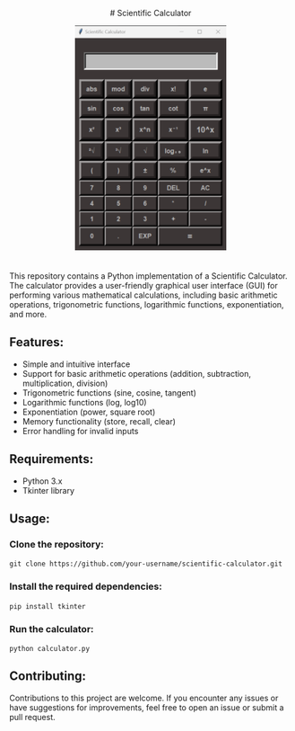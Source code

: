 <p align="center"># Scientific Calculator</p>


<p align="center">
  <img src="Images/Calc_img.png" alt="Calculator" width="270" height="400"style="margin-bottom: 20px;">
</p>



This repository contains a Python implementation of a Scientific Calculator. The calculator provides a user-friendly graphical user interface (GUI) for performing various mathematical calculations, including basic arithmetic operations, trigonometric functions, logarithmic functions, exponentiation, and more.

## Features:

- Simple and intuitive interface
- Support for basic arithmetic operations (addition, subtraction, multiplication, division)
- Trigonometric functions (sine, cosine, tangent)
- Logarithmic functions (log, log10)
- Exponentiation (power, square root)
- Memory functionality (store, recall, clear)
- Error handling for invalid inputs

## Requirements:

- Python 3.x
- Tkinter library

## Usage:

### Clone the repository:

```shell
git clone https://github.com/your-username/scientific-calculator.git
```

### Install the required dependencies:

```shell
pip install tkinter
```

### Run the calculator:

```shell
python calculator.py
```

## Contributing:

Contributions to this project are welcome. If you encounter any issues or have suggestions for improvements, feel free to open an issue or submit a pull request.
